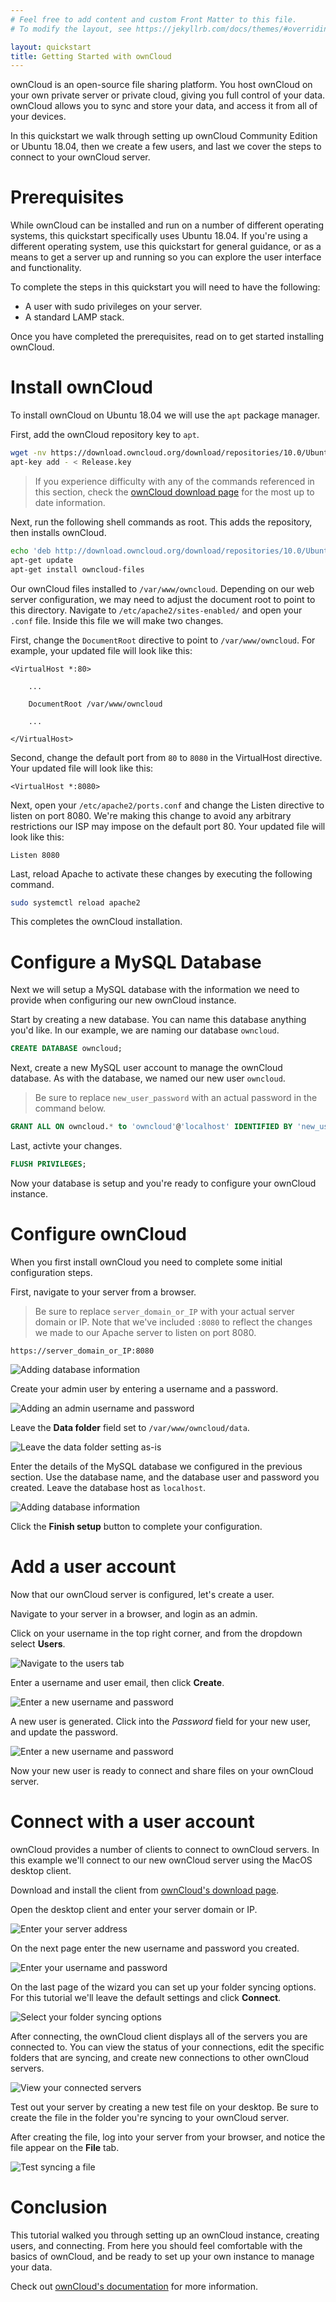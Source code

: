 ```yaml
---
# Feel free to add content and custom Front Matter to this file.
# To modify the layout, see https://jekyllrb.com/docs/themes/#overriding-theme-defaults

layout: quickstart
title: Getting Started with ownCloud
---
```

ownCloud is an open-source file sharing platform. You host ownCloud on your own private server or private cloud, giving you full control of your data. ownCloud allows you to sync and store your data, and access it from all of your devices.

In this quickstart we walk through setting up ownCloud Community Edition or Ubuntu 18.04, then we create a few users, and last we cover the steps to connect to your ownCloud server.

# Prerequisites
While ownCloud can be installed and run on a number of different operating systems, this quickstart specifically uses Ubuntu 18.04. If you're using a different operating system, use this quickstart for general guidance, or as a means to get a server up and running so you can explore the user interface and functionality.

To complete the steps in this quickstart you will need to have the following:
- A user with sudo privileges on your server.
- A standard LAMP stack.

Once you have completed the prerequisites, read on to get started installing ownCloud.

# Install ownCloud
To install ownCloud on Ubuntu 18.04 we will use the `apt` package manager. 

First, add the ownCloud repository key to `apt`.
```bash
wget -nv https://download.owncloud.org/download/repositories/10.0/Ubuntu_18.04/Release.key -O Release.key
apt-key add - < Release.key
```
>If you experience difficulty with any of the commands referenced in this section, check the [ownCloud download page](http://download.owncloud.org/download/repositories/10.0/owncloud/) for the most up to date information.

Next, run the following shell commands as root. This adds the repository, then installs ownCloud.
```bash
echo 'deb http://download.owncloud.org/download/repositories/10.0/Ubuntu_18.04/ /' > /etc/apt/sources.list.d/owncloud.list
apt-get update
apt-get install owncloud-files
```

Our ownCloud files installed to `/var/www/owncloud`. Depending on our web server configuration, we may need to adjust the document root to point to this directory. Navigate to `/etc/apache2/sites-enabled/` and open your `.conf` file. Inside this file we will make two changes.

First, change the `DocumentRoot` directive to point to `/var/www/owncloud`. For example, your updated file will look like this: 
```
<VirtualHost *:80>

    ...

    DocumentRoot /var/www/owncloud

    ...

</VirtualHost>
```

Second, change the default port from `80` to `8080` in the VirtualHost directive. Your updated file will look like this:
```
<VirtualHost *:8080>
```

Next, open your `/etc/apache2/ports.conf` and change the Listen directive to listen on port 8080. We're making this change to avoid any arbitrary restrictions our ISP may impose on the default port 80. Your updated file will look like this:
```
Listen 8080
```

Last, reload Apache to activate these changes by executing the following command.
```bash
sudo systemctl reload apache2
```

This completes the ownCloud installation.

# Configure a MySQL Database
Next we will setup a MySQL database with the information we need to provide when configuring our new ownCloud instance.

Start by creating a new database. You can name this database anything you'd like. In our example, we are naming our database `owncloud`.
```sql
CREATE DATABASE owncloud;
```

Next, create a new MySQL user account to manage the ownCloud database. As with the database, we named our new user `owncloud`. 
> Be sure to replace `new_user_password` with an actual password in the command below.

```sql
GRANT ALL ON owncloud.* to 'owncloud'@'localhost' IDENTIFIED BY 'new_user_password';
```

Last, activte your changes.
```sql
FLUSH PRIVILEGES;
```

Now your database is setup and you're ready to configure your ownCloud instance.

# Configure ownCloud
When you first install ownCloud you need to complete some initial configuration steps.

First, navigate to your server from a browser.
> Be sure to replace `server_domain_or_IP` with your actual server domain or IP. Note that we've included `:8080` to reflect the changes we made to our Apache server to listen on port 8080.

```
https://server_domain_or_IP:8080
```

![Adding database information](/assets/owncloudqs-configure-loginpage.png)

Create your admin user by entering a username and a password.

![Adding an admin username and password](/assets/owncloudqs-configure-username.png)

Leave the **Data folder** field set to `/var/www/owncloud/data`.

![Leave the data folder setting as-is](/assets/owncloudqs-configure-datafolder.png)

Enter the details of the MySQL database we configured in the previous section. Use the database name, and the database user and password you created. Leave the database host as `localhost`.

![Adding database information](/assets/owncloudqs-configure-databaseinfo.png)

Click the **Finish setup** button to complete your configuration.

# Add a user account
Now that our ownCloud server is configured, let's create a user.

Navigate to your server in a browser, and login as an admin.

Click on your username in the top right corner, and from the dropdown select **Users**.

![Navigate to the users tab](/assets/owncloudqs-usercreate-userstab.png)

Enter a username and user email, then click **Create**.

![Enter a new username and password](/assets/owncloudqs-usercreate-newuserinfo.png)

A new user is generated. Click into the *Password* field for your new user, and update the password.

![Enter a new username and password](/assets/owncloudqs-usercreate-updatepassword.png)

Now your new user is ready to connect and share files on your ownCloud server. 


# Connect with a user account
ownCloud provides a number of clients to connect to ownCloud servers. In this example we'll connect to our new ownCloud server using the MacOS desktop client.

Download and install the client from [ownCloud's download page](https://owncloud.org/download/).

Open the desktop client and enter your server domain or IP.

![Enter your server address](/assets/owncloudqs-userconnect-serveraddress.png)

On the next page enter the new username and password you created.

![Enter your username and password](/assets/owncloudqs-userconnect-userlogin.png)

On the last page of the wizard you can set up your folder syncing options. For this tutorial we'll leave the default settings and click **Connect**.

![Select your folder syncing options](/assets/owncloudqs-userconnect-foldersync.png)

After connecting, the ownCloud client displays all of the servers you are connected to. You can view the status of your connections, edit the specific folders that are syncing, and create new connections to other ownCloud servers.

![View your connected servers](/assets/owncloudqs-userconnect-connectedservers.png)

Test out your server by creating a new test file on your desktop. Be sure to create the file in the folder you're syncing to your ownCloud server.

After creating the file, log into your server from your browser, and notice the file appear on the **File** tab. 

![Test syncing a file](/assets/owncloudqs-userconnect-testfile.png)

# Conclusion
This tutorial walked you through setting up an ownCloud instance, creating users, and connecting. From here you should feel comfortable with the basics of ownCloud, and be ready to set up your own instance to manage your data.

Check out [ownCloud's documentation](https://owncloud.org/community/documentation/) for more information.
